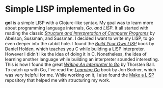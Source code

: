 # Simple LISP implemented in Go

**gol** is a simple LISP with a Clojure-like syntax.  My goal was to learn more about programming language
internals, *Go, and LISP*. It all started with reading the classic [*Structure and Interpretation of Computer Programs*][sicp]
by Abelson, Sussman, and Sussman. I decided I want to write my LISP, to go even deeper into the rabbit hole.
I found the [*Build Your Own LISP*][build-lisp] book by Daniel Holden, which teaches you C while building a LISP
interpreter. However I didn't like the idea of doing it in C. Nonetheless, the idea of learning another language
while building an interpreter sounded interesting. This is how I found the great [*Writing An Interpreter In Go*][interpreter-go]
by Thorsten Ball. To catch up with Go, I've read the [*Learning Go*][learn-go] book by Jon Bodner, which was very
helpful for me. While working on it, I also found the [Make a LISP][mal] repository that helped me with structuring
my work.

 [sicp]: https://www.goodreads.com/book/show/43713.Structure_and_Interpretation_of_Computer_Programs
 [build-lisp]: http://buildyourownlisp.com/
 [interpreter-go]: https://interpreterbook.com/
 [learn-go]: https://www.goodreads.com/book/show/55841848
 [mal]: https://github.com/kanaka/mal/
